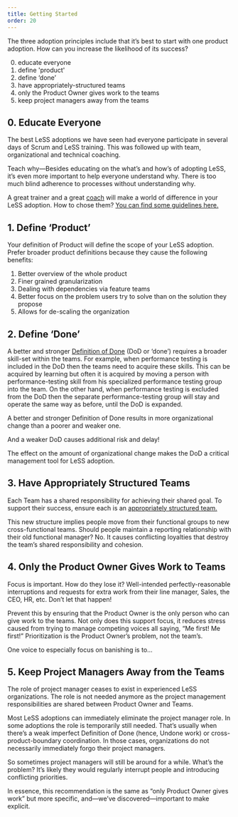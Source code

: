 ```yaml
---
title: Getting Started
order: 20
---
```


The three adoption principles include that it’s best to start with one product adoption. How can you increase the likelihood of its success?

0. educate everyone
1. define 'product'
2. define ‘done’
3. have appropriately-structured teams
4. only the Product Owner gives work to the teams
5. keep project managers away from the teams

## 0. Educate Everyone

The best LeSS adoptions we have seen had everyone participate in several days of Scrum and LeSS training. This was followed up with team, organizational and technical coaching.

Teach why—Besides educating on the what’s and how’s of adopting LeSS, it’s even more important to help everyone understand why. There is too much blind adherence to processes without understanding why.

A great trainer and a great [coach](coaching.html) will make a world of difference in your LeSS adoption. How to chose them? [You can find some guidelines here.](/coaching/guidelines-for-selecting-coach.html)

## 1. Define ‘Product’

Your definition of Product will define the scope of your LeSS adoption. Prefer broader product definitions because they cause the following benefits:

1. Better overview of the whole product
2. Finer grained granularization
3. Dealing with dependencies via feature teams
4. Better focus on the problem users try to solve than on the solution they propose
5. Allows for de-scaling the organization

## 2. Define ‘Done’

A better and stronger [Definition of Done](../framework/definition-of-done.html) (DoD or ‘done’) requires a broader skill-set within the teams. For example, when performance testing is included in the DoD then the teams need to acquire these skills. This can be acquired by learning but often it is acquired by moving a person with performance-testing skill from his specialized performance testing group into the team. On the other hand, when performance testing is excluded from the DoD then the separate performance-testing group will stay and operate the same way as before, until the DoD is expanded.

A better and stronger Definition of Done results in more organizational change than a poorer and weaker one.

And a weaker DoD causes additional risk and delay!

The effect on the amount of organizational change makes the DoD a critical management tool for LeSS adoption.

## 3. Have Appropriately Structured Teams

Each Team has a shared responsibility for achieving their shared goal. To support their success, ensure each is an [appropriately structured team.](../structure/teams.html)

This new structure implies people move from their functional groups to new cross-functional teams. Should people maintain a reporting relationship with their old functional manager? No. It causes conflicting loyalties that destroy the team’s shared responsibility and cohesion.


## 4. Only the Product Owner Gives Work to Teams

Focus is important. How do they lose it? Well-intended perfectly-reasonable interruptions and requests for extra work from their line manager, Sales, the CEO, HR, etc. Don’t let that happen!

Prevent this by ensuring that the Product Owner is the only person who can give work to the teams. Not only does this support focus, it reduces stress caused from trying to manage competing voices all saying, “Me first! Me first!” Prioritization is the Product Owner’s problem, not the team’s.

One voice to especially focus on banishing is to…

## 5. Keep Project Managers Away from the Teams

The role of project manager ceases to exist in experienced LeSS organizations. The role is not needed anymore as the project management responsibilities are shared between Product Owner and Teams.

Most LeSS adoptions can immediately eliminate the project manager role. In some adoptions the role is temporarily still needed. That’s usually when there’s a weak imperfect Definition of Done (hence, Undone work) or cross-product-boundary coordination. In those cases, organizations do not necessarily immediately forgo their project managers.

So sometimes project managers will still be around for a while. What’s the problem? It’s likely they would regularly interrupt people and introducing conflicting priorities.

In essence, this recommendation is the same as “only Product Owner gives work” but more specific, and—we’ve discovered—important to make explicit.